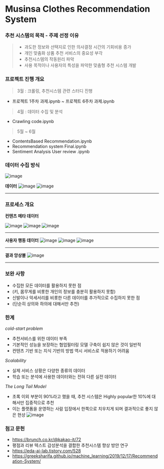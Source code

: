# Musinsa Clothes Recommendation System

### 추천 시스템의 목적 - 주제 선정 이유
> * 과도한 정보와 선택지로 인한 의사결정 시간의 기회비용 증가
> * 개인 맞춤화 상품 추천 서비스의 중요성 부각
> * 추천시스템의 작동원리 파악
> * 사용 목적이나 사용자의 특성을 파악한 맞춤형 추천 시스템 개발

### 프로젝트 진행 개요 
> 3월 : 크롤링, 추천시스템 관련 스터디 진행
  * 프로젝트 1주차 과제.ipynb ~ 프로젝트 6주차 과제.ipynb
> 4월 : 데이터 수집 및 분석 
  * Crawling code.ipynb
> 5월 ~ 6월 
  * ContentsBased Recommendation.ipynb   
  * Recommendation system Final.ipynb
  * Sentiment Analysis User review .ipynb

### 데이터 수집 방식
![image](https://user-images.githubusercontent.com/83954540/143733290-cb87b4c1-a75c-4393-a4a0-674e9f7b6724.png)

**데이터** 
![image](https://user-images.githubusercontent.com/83954540/143733302-1c12aad8-87d7-444f-8f2c-b77dbbc0762f.png)
![image](https://user-images.githubusercontent.com/83954540/143733322-f69d9fef-c9aa-41bc-9693-32b8e39e5438.png)
- - - 
### 프로세스 개요 
**컨텐츠 메타 데이터**

![image](https://user-images.githubusercontent.com/83954540/143733358-8097dd0b-4bcd-44fe-bd4a-ce7384aa50aa.png)
![image](https://user-images.githubusercontent.com/83954540/143733373-1e067a1e-51e7-496a-960d-c3056c475184.png)
![image](https://user-images.githubusercontent.com/83954540/143733384-f59e80d9-4cac-4385-833b-58e25dfc5fff.png)
- - -

**사용자 행동 데이터**
![image](https://user-images.githubusercontent.com/83954540/143733421-366248e6-9bb0-45d7-b62b-0c9e1c6fce5a.png)
![image](https://user-images.githubusercontent.com/83954540/143733413-acba7786-4618-4336-8eca-77093f32da98.png)
![image](https://user-images.githubusercontent.com/83954540/143733432-3656aef1-0f66-47b3-85b8-0610d597a0a3.png)
- - - 

**결과 앙상블** 
![image](https://user-images.githubusercontent.com/83954540/143733449-7086afb6-f347-4cbc-ba74-ac128a7d783a.png)
- - - 

### 보완 사항
- 수집한 모든 데이터를 활용하지 못한 점
- (키, 몸무게를 비롯한 개인의 정보를 충분히 활용하지 못함)
- 신발이나 악세서리를 비롯한 다른 데이터를 추가적으로 수집하지 못한 점
- (단순히 상의와 하의에 대해서만 추천)

### 한계 
*cold-start problem*
- 추천서비스를 위한 데이터 부족
- 기본적인 성능을 보장하는 협업필터링 모델 구축이 쉽지 않은 것이 일반적
- 컨텐츠 기반 또는 지식 기반의 방법 역시 서비스로 적용하기 어려움

*Scalability*
- 실제 서비스 상황은 다양한 종류의 데이터
- 학습 또는 분석에 사용한 데이터와는 전혀 다른 실전 데이터

*The Long Tail Model*
- 초록 이외 부분이 90%라고 했을 때, 추천 시스템은 Highly popular한 10%에 대해서만 집중적으로 추천
- 이는 플랫폼을 운영하는 사람 입장에서 한쪽으로 치우치게 되며 결과적으로 좋지 않은 현상
![image](https://user-images.githubusercontent.com/83954540/143733533-33714071-4326-42d4-a247-6180a5c01c3d.png)

### 첨고 문헌
* https://brunch.co.kr/@kakao-it/72
* 평점과 리뷰 텍스트 감성분석을 결합한 추천시스템 향상 방안 연구
* https://eda-ai-lab.tistory.com/528
* https://greeksharifa.github.io/machine_learning/2019/12/17/Recommendation-System/
